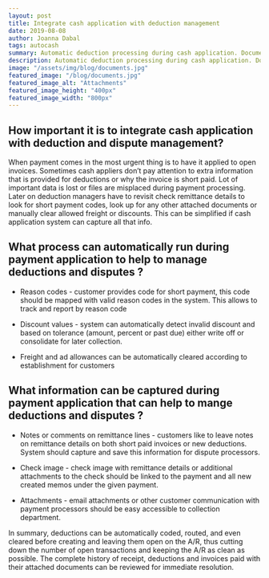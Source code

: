 ```yaml
---
layout: post
title: Integrate cash application with deduction management
date: 2019-08-08
author: Joanna Dabal
tags: autocash
summary: Automatic deduction processing during cash application. Documents attachments.
description: Automatic deduction processing during cash application. Documents attachments.
image: "/assets/img/blog/documents.jpg"
featured_image: "/blog/documents.jpg"
featured_image_alt: "Attachments"
featured_image_height: "400px"
featured_image_width: "800px"
---
```


## How important it is to integrate cash application with deduction and dispute management?

When payment comes in the most urgent thing is to have it applied to open invoices. Sometimes cash appliers don’t pay attention to extra information that is provided for deductions or why the invoice is short paid. Lot of important data is lost or files are misplaced during payment processing. Later on deduction managers have to revisit check remittance details to look for short payment codes, look up for any other attached documents or manually clear allowed freight or discounts. This can be simplified if cash application system can capture all that info.

## What process can automatically run during payment application to help to manage  deductions and disputes ? 

 - Reason codes - customer provides code for short payment, this code should be mapped with valid reason codes in the system. This allows to track and report by reason code

- Discount values - system can automatically detect invalid discount and based on tolerance (amount, percent or past due) either write off or consolidate for later collection. 

- Freight and ad allowances can be automatically cleared according to establishment for customers

## What information can be captured during payment application that can help to mange deductions and disputes ? 

- Notes or comments on remittance lines - customers like to leave notes on remittance details on both short paid invoices or new deductions. System should capture and save this information for dispute processors.

- Check image - check image with remittance details or additional attachments to the check should be linked to the payment and all new created memos under the given payment. 

- Attachments - email attachments or other customer communication with payment processors should be easy accessible to collection department. 

In summary, deductions can be automatically coded, routed, and even cleared before creating and leaving them open on the A/R, thus cutting down the number of open transactions and keeping the A/R as clean as possible. The complete history of receipt, deductions and invoices paid with their attached documents can be reviewed for immediate resolution. 
